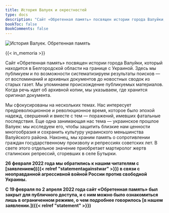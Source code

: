 ```yaml
---
title: История Валуек и окрестностей
type: docs
description: "Сайт «Обретенная память» посвящен истории города Валуйки, который находится в Белгородской области на границе с Украиной. Здесь мы публикуем и по возможности систематизируем результаты поисков — от воспоминаний и архивных документов до новостных сводок из старых газет. Мы сфокусированы на нескольких темах. Нас интересует предреволюционное и революционное время. Еще одна занимающая нас тема — украинское прошлое Валуек: мы исследуем его, чтобы защитить близкие нам ценности многообразия и сохранить культуру украинского меньшинства Валуйского района. Наконец, мы храним память о сопротивлении граждан государственному произволу и репрессиях советских лет. В свете этого отдельное значение приобретает мартиролог жертв сталинских репрессий, сгоревших в селе Бутырки."
bookToc: false
BookComments: false
---
```


![История Валуек. Обретенная память](/static/img/index.jpg)

{{< in_memoria >}}

Сайт «Обретенная память» посвящен истории города Валуйки, который находится в Белгородской области на границе с Украиной. Здесь мы публикуем и по возможности систематизируем результаты поисков — от воспоминаний и архивных документов до новостных сводок из старых газет. Мы упоминаем происхождение публикуемых материалов. Когда речь идет об архивной копии, мы указываем, где хранится оригинал документа.

Мы сфокусированы на нескольких темах. Нас интересует предреволюционное и революционное время, которое было эпохой надежд, свершений и вместе с тем — поражений, имевших фатальные последствия. Еще одна занимающая нас тема — украинское прошлое Валуек: мы исследуем его, чтобы защитить близкие нам ценности многообразия и сохранить культуру украинского меньшинства Валуйского района. Наконец, мы храним память о сопротивлении граждан государственному произволу и репрессиях советских лет. В свете этого отдельное значение приобретает мартиролог жертв сталинских репрессий, сгоревших в селе Бутырки.

**26 февраля 2022 года мы обратились к нашим читателям с [заявлением]({{< relref "statementagainstwar" >}}) в связи с неоправданной агрессивной войной России против свободной Украины.**

**С 19 февраля по 2 апреля 2022 года сайт «Обретенная память» был закрыт для публичного доступа, и с ним можно было ознакомиться лишь в ограниченном режиме, о чем подробнее говорилось [в нашем заявлении.]({{< relref "statement" >}})**
